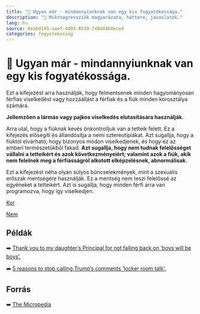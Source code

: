 ```yaml
---
title: "🚫 Ugyan már - mindannyiunknak van egy kis fogyatékossága."
description: "🚫 Mikroagressziók magyarázata, háttere, javaslatok."
lang: hu
source: 0eabd145-aaef-4d84-8539-748d4868ece4
categories: fogyatekossag
---
```


<div class="wiki-content agression-title">

# 🚫 Ugyan már - mindannyiunknak van egy kis fogyatékossága.

Ezt a kifejezést arra használják, hogy felmentsenek minden hagyományosan férfias viselkedést vagy hozzáállást a férfiak és a fiúk minden korosztálya számára.

**Jellemzően a lármás vagy pajkos viselkedés elutasítására használják.**

Arra utal, hogy a fiúknak kevés önkontrolljuk van a tetteik felett. Ez a kifejezés elősegíti és állandósítja a nemi sztereotípiákat. Azt sugallja, hogy a fiúktól elvárható, hogy bizonyos módon viselkedjenek, és hogy ez az emberi természetükből fakad. **Azt sugallja, hogy nem tudnak felelősséget vállalni a tetteikért és azok következményeiért; valamint azok a fiúk, akik nem felelnek meg a férfiasságról alkotott elképzelésnek, abnormálisak.**

Ezt a kifejezést néha olyan súlyos bűncselekmények, mint a szexuális erőszak mentségére használják. Ez a mentség nem teszi felelőssé az egyéneket a tetteikért. Azt is sugallja, hogy minden férfi arra van programozva, hogy így viselkedjen.


<div class="categories">

[Kor](/#/entry?id=kor)

[Nem](/#/entry?id=nem)

</div>

## Példák

➡️ [Thank you to my daughter’s Principal for not falling back on ‘boys will be boys’.](https://www.scarymommy.com/gtfo-of-others-personal-bubbles/)


➡️ [5 reasons to stop calling Trump’s comments ‘locker room talk’.](https://www.vox.com/identities/2016/10/11/13230414/trump-leaked-audio-locker-room-sexual-assault)

## Forrás

➡️ [The Micropedia](https://www.themicropedia.org/)


</div>
